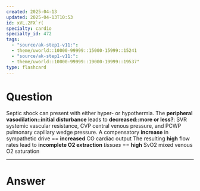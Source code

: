 ```yaml
---
created: 2025-04-13
updated: 2025-04-13T10:53
id: xVL.2FX`r(
specialty: cardio
specialty_id: 472
tags:
  - "source/ak-step1-v11:": 
  - theme/uworld::10000-99999::15000-15999::15241
  - "source/ak-step1-v11:": 
  - theme/uworld::10000-99999::19000-19999::19537"
type: flashcard
---
```


# Question
Septic shock can present with either hyper- or hypothermia.  The **peripheral vasodilation::initial disturbance** leads to **decreased::more or less?**:  SVR systemic vascular resistance,  CVP central venous pressure, and  PCWP pulmonary capillary wedge pressure.   A compensatory **increase** in sympathetic drive == **increased** CO cardiac output  The resulting **high** flow rates lead to **incomplete O2 extraction** *tissues* == **high** SvO2 mixed venous O2 saturation

---

# Answer
